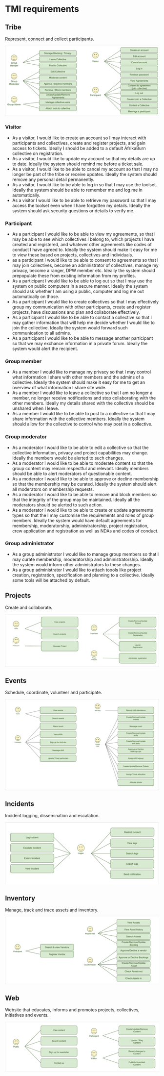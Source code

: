 # TMI requirements


## Tribe

Represent, connect and collect participants.

![Use Cases](./svg/Tribe-Use-Cases.svg)


### Visitor

* As a visitor, I would like to create an account so I may interact with participants and collectives, create and register projects, and gain access to tickets.
Ideally I should be added to a default AfrikaBurn collective on registration.
* As a visitor, I would like to update my account so that my details are up to date. Ideally the system should remind me before a ticket sale.
* As a visitor, I would like to be able to cancel my account so that I may no longer be part of the tribe or receive updates. Ideally the system should remove any personal detail permanently.
* As a visitor, I would like to be able to log in so that I may use the toolset. Ideally the system should be able to remember me and log me in automatically.
* As a visitor I would like to be able to retrieve my password so that I may access the toolset even when I have forgotten my details. Ideally the system should ask security questions or details to verify me.


### Participant

* As a participant I would like to be able to view my agreements, so that I may be able to see which collectives I belong to, which projects I have created and registered, and whatever other agreements like codes of conduct I have agreed to. Ideally the system should make it easy for me to view these based on projects, collectives and individuals.
* as a participant I would like to be able to consent to agreements so that I may join collectives, become an administrator of collectives, manage my privacy, become a ranger, DPW member etc. Ideally the system should prepopulate these from existing information from my profiles.
* As a participant I would like to be able to log out so that I may use the system on public computers in a secure manner. Ideally the system should ask whether I am using a public, computer and log me out automatically on those.
* As a participant I would like to create collectives so that I may effectively group my communication with other participants, create and register projects, have discussions and plan and collaborate effectively.
* As a participant I would like to be able to contact a collective so that I may gather information that will help me decide whether I would like to join the collective. Ideally the system would forward such communication to all admins.
* As a participant I would like to be able to message another participant so that we may exchance information in a private forum. Ideally the system would alert the recipient.


### Group member

* As a member I would like to manage my privacy so that I may control what information I share with other members and the admins of a collective. Ideally the system should make it easy for me to get an overview of what information I share site wide.
* As a member I would like to leave a collective so that I am no longer a member, no longer receive notifications and stop collaborating with the other members. Ideally my details shared with the collective should be unshared when I leave.
* As a member I would like to be able to post to a collective so that I may share information with the collective members. Ideally the system should allow for the collective to control who may post in a collective.


### Group moderator

* As a moderator I would like to be able to edit a collective so that the collective information, privacy and project capabilities may change. Ideally the members would be alerted to such changes.
* As a moderator I would like to be able to moderate content so that the group content may remain respectful and relevant. Ideally members should be able to alert moderators of questionable content.
* As a moderator I would like to be able to approve or decline membership so that the membership may be curated. Ideally the system should alert all moderators on membership requests.
* As a moderator I would like to be able to remove and block members so that the integrity of the group may be maintained. Ideally all the moderators should be alerted to such action.
* As a moderator I would like to be able to create or update agreements types so that the I may customise the requirements and roles of group members. Ideally the system would have default agreements for membership, moderatorship, administratorship, project registration, crew application and registration as well as NDAs and codes of conduct. 

### Group administrator

* As a group administrator I would like to manage group members so that I may curate membership, moderatorship and administratorship. Ideally the system would inform other administrators to these changes.
* As a group administrator I would like to attach toools like project creation, registration, specification and planning to a collective. Ideally some tools will be attached by default.


## Projects

Create and collaborate.

![Use Cases](./svg/Projects-Use-Cases.svg)


## Events

Schedule, coordinate, volunteer and participate.

![Use Cases](./svg/Event-Use-Cases.svg)


## Incidents

Incident logging, dissemination and escalation.

![Use Cases](./svg/Incidents-Use-Cases.svg)


## Inventory

Manage, track and trace assets and inventory.

![Inventory wireframes](./svg/Inventory-Use-Cases.svg)


## Web

Website that educates, informs and promotes projects, collectives, initiatives
and events.

![Use Cases](./svg/Web-Use-Cases.svg)
